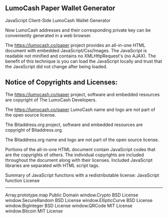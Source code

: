 LumoCash Paper Wallet Generator
---------------

JavaScript Client-Side LumoCash Wallet Generator

Now LumoCash addresses and their corresponding private key can be conveniently 
generated in a web browser.


The https://lumocash.co/paper project provides an all-in-one HTML document with embedded
JavaScript/Css/Images. The JavaScript is readable not minified and contains no
XMLHttpRequest's (no AJAX). The benefit of this technique is you can load the 
JavaScript locally and trust that the JavaScript did not change after being 
loaded. 


Notice of Copyrights and Licenses:
---------------------------------------
The https://lumocash.co/paper project, software and embedded resources are
copyright of The LumoCash Developers.

The https://lumocash.co/paper LumoCash name and logo are not part of the open source
license.

The Bitaddress.org project, software and embedded resources are
copyright of Bitaddress.org.

The Bitaddress.org name and logo are not part of the open source
license.

Portions of the all-in-one HTML document contain JavaScript codes that
are the copyrights of others. The individual copyrights are included
throughout the document along with their licenses. Included JavaScript
libraries are separated with HTML script tags.

Summary of JavaScript functions with a redistributable license:
JavaScript function		License
-------------------		--------------
Array.prototype.map		Public Domain
window.Crypto			BSD License
window.SecureRandom		BSD License
window.EllipticCurve	BSD License
window.BigInteger		BSD License
window.QRCode			MIT License
window.Bitcoin			MIT License

